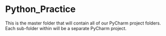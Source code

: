 # Python_Practice

This is the master folder that will contain all of our PyCharm project folders.
Each sub-folder within will be a separate PyCharm project. 
